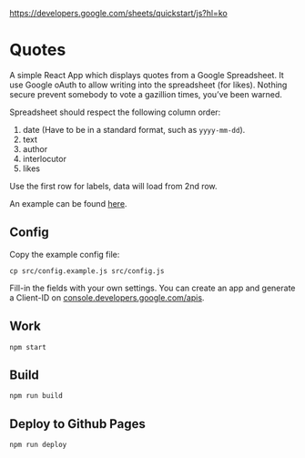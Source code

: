 
https://developers.google.com/sheets/quickstart/js?hl=ko

# Quotes

A simple React App which displays quotes from a Google Spreadsheet.
It use Google oAuth to allow writing into the spreadsheet (for likes).
Nothing secure prevent somebody to vote a gazillion times, you’ve been warned.

Spreadsheet should respect the following column order:

1. date (Have to be in a standard format, such as `yyyy-mm-dd`).
4. text
3. author
4. interlocutor
5. likes

Use the first row for labels, data will load from 2nd row.

An example can be found [here](https://docs.google.com/spreadsheets/d/1WvsatMBiRx_yXooxwmoN1CW237OTFHPesqR3QXmSL44/edit#gid=0).

## Config

Copy the example config file:

```
cp src/config.example.js src/config.js
```

Fill-in the fields with your own settings. You can create an app and generate a
Client-ID on [console.developers.google.com/apis](https://console.developers.google.com/apis/).

## Work

```
npm start
```

## Build

```
npm run build
```

## Deploy to Github Pages

```
npm run deploy
```
